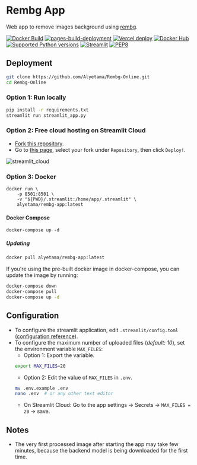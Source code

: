 # Rembg App

Web app to remove images background using [rembg](https://github.com/danielgatis/rembg).

[![Docker Build](https://github.com/Alyetama/Rembg-Online/actions/workflows/docker-build.yml/badge.svg)](https://github.com/Alyetama/Rembg-Online/actions/workflows/docker-build.yml) [![pages-build-deployment](https://github.com/Alyetama/Remove-Background-Online/actions/workflows/pages/pages-build-deployment/badge.svg)](https://github.com/Alyetama/Remove-Background-Online/actions/workflows/pages/pages-build-deployment) [![Vercel deploy](https://github.com/Alyetama/Remove-Background-Online/actions/workflows/vercel-deploy.yml/badge.svg)](https://github.com/Alyetama/Remove-Background-Online/actions/workflows/vercel-deploy.yml) [![Docker Hub](https://badgen.net/badge/icon/Docker%20Hub?icon=docker&label)](https://hub.docker.com/r/alyetama/rembg-app) [![Supported Python versions](https://img.shields.io/badge/Python-%3E=3.9-blue.svg)](https://www.python.org/downloads/) [![Streamlit](https://img.shields.io/badge/Streamlit-1.10.0-red)](https://github.com/streamlit/streamlit/releases/tag/1.10.0) [![PEP8](https://img.shields.io/badge/Code%20style-PEP%208-orange.svg)](https://www.python.org/dev/peps/pep-0008/)


## Deployment

```sh
git clone https://github.com/Alyetama/Rembg-Online.git
cd Rembg-Online
```

### Option 1: Run locally

```sh
pip install -r requirements.txt
streamlit run streamlit_app.py
```

### Option 2: Free cloud hosting on Streamlit Cloud

- [Fork this repository](https://github.com/Alyetama/Rembg-App/fork).
- Go to [this page]( https://share.streamlit.io/deploy), select your fork under `Repository`, then click `Deploy!`.

![streamlit_cloud](https://i.imgur.com/STSB68n.png)

### Option 3: Docker

```
docker run \
    -p 8501:8501 \
    -v "${PWD}/.streamlit:/home/app/.streamlit" \
    alyetama/rembg-app:latest
```

#### Docker Compose

```
docker-compose up -d
```

##### Updating
```sh
docker pull alyetama/rembg-app:latest
```

If you're using the pre-built docker image in docker-compose, you can update the image by running:
```sh
docker-compose down
docker-compose pull
docker-compose up -d
```

## Configuration

- To configure the streamlit application, edit `.streamlit/config.toml` ([configuration reference](https://docs.streamlit.io/library/advanced-features/configuration)).
- To configure the maximum number of uploaded files (*default: 10*), set the environment variable `MAX_FILES`:
    - Option 1: Export the variable.
    ```sh
    export MAX_FILES=20
    ```
    - Option 2: Edit the value of `MAX_FILES` in `.env`.
    ```sh
    mv .env.example .env
    nano .env  # or any other text editor
    ```
    - On Streamlit Cloud: Go to the app settings -> Secrets -> `MAX_FILES = 20` -> save.


## Notes

- The very first processed image after starting the app may take few minutes, because the backend model is being downloaded for the first time.
